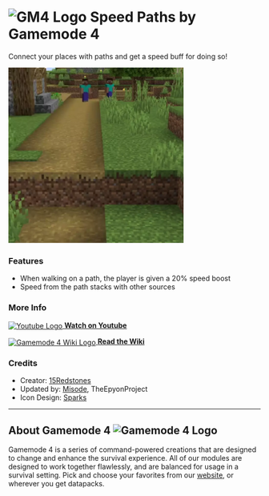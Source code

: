 # <img src="https://raw.githubusercontent.com/Gamemode4Dev/GM4_Datapacks/master/base/images/gm4_logo.png" alt="GM4 Logo" width="32" /> Speed Paths by Gamemode 4<!--$pmc:delete-->

Connect your places with paths and get a speed buff for doing so!<!--$pmc:headerSize-->

<img src="https://raw.githubusercontent.com/Gamemode4Dev/GM4_Datapacks/master/gm4_speed_paths/images/speed_paths.webp" alt="Two players running, one going faster due to a speed boost from the path." height="350"/>  <!--$pmc:delete-->

### Features
- When walking on a path, the player is given a 20% speed boost
- Speed from the path stacks with other sources

### More Info
[<img src="https://raw.githubusercontent.com/Gamemode4Dev/GM4_Datapacks/master/base/images/youtube_logo.png" alt="Youtube Logo" width="40" align="center"/> **Watch on Youtube**](https://www.youtube.com/watch?v=99VFSW1ORzU)

[<img src="https://raw.githubusercontent.com/Gamemode4Dev/GM4_Datapacks/master/base/images/gm4_wiki_logo.png" alt="Gamemode 4 Wiki Logo" width="40" align="center"/> **Read the Wiki**](https://wiki.gm4.co/wiki/Speed_Paths)

### Credits
- Creator: [15Redstones](https://twitter.com/15Redstones)
- Updated by: [Misode](https://twitter.com/misode_), TheEpyonProject
- Icon Design: [Sparks](https://twitter.com/SelcouthSparks)

---
## About Gamemode 4 <img src="https://raw.githubusercontent.com/Gamemode4Dev/GM4_Datapacks/master/base/images/gm4_logo.png" alt="Gamemode 4 Logo" width="20"/>
Gamemode 4 is a series of command-powered creations that are designed to change and enhance the survival experience. All of our modules are designed to work together flawlessly, and are balanced for usage in a survival setting. Pick and choose your favorites from our [website](https://gm4.co), or wherever you get datapacks.